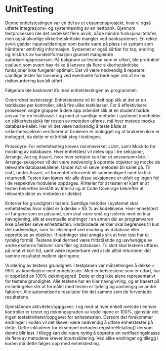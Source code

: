 # UnitTesting
Denne enhetstestingen var en del av et eksamensprosjekt, hvor vi også utførte integrasjons- og systemtesting av en nettbank. 
Gjennom testprosessen ble det avdekket flere avvik, både mindre funksjonalitetsfeil, men også 
alvorlige sikkerhetskritiske mangler ved banksystemet. En rekke avvik gjelder inputvalideringer 
som burde være på plass i et system som håndterer ømfintlig informasjon. Systemet er også 
sårbar for tap, endring og misbruk av kundeinformasjon grunnet manglende 
autoriseringsprosesser. På bakgrunn av testene som er utført, ble produktet evaluert som svært 
høy risiko å lansere da flere sikkerhetskritiske funksjoner ikke fungerer optimalt. Det vil være nødvendig å 
repetere samtlige tester før lansering ved eventuelle forbedringer slik at en ny risikovurdering kan bli utført. 

Følgende ble beskrevet ifb med enhetstestingen av programmet:

Overordnet teststrategi:
Enhetstestene vil bli delt opp slik at det er en testklasse per kontroller, altså fire ulike testklasser. For å 
effektivisere prosessen valgte gruppen å dele opp arbeidet slik at en student hadde ansvar for en 
testklasse. I og med at samtlige metoder i systemet inneholder en sikkerhetssjekk før resten av metoden 
utføres, må hver metode mocke database-kallet. Her vil det være nødvendig å teste både at 
sikkerhetssjekken verifiserer at brukeren er innlogget og at brukeren ikke er innlogget, da dette er et 
kritisk steg i testingen.

Prosedyre:
For enhetstesting kreves rammeverket JUnit, samt Mockito for mocking av databasen. Hver enhetstest 
vil deles opp i tre seksjoner, Arrange, Act og Assert, hvor hver seksjon kun har et ansvarsområde. I 
Arrange-seksjonen vil det være nødvendig å opprette objekter og mocke de relevante databasekallene. 
Under Act vil selve metoden bli kallet på. Til slutt, under Assert, vil forventet returverdi bli sammenlignet 
med faktisk returverdi. Testen kan kjøres når alle disse seksjonene er utfylt og ingen feil i de respektive 
modulene oppdages. Kriterier for at testen er kjørt er at testen bekreftes bestått av IntelliJ og at Code 
Coverage bekrefter at relevante deler av metoden er dekket.

Kriterier for grundighet i testen:
Samtlige metoder i systemet skal enhetstestes hvor målet er å dekke > 95 % av kodelinjene. Hver 
enhetstest vil fungere som en påstand, som skal være små og isolerte med en klar navngivning, slik at 
eventuelle endringer i en annen del av programvaren ikke påvirker selve enhetstesten. Hardkodede 
verdier skal begrenses til kun det nødvendige, som for eksempel ved mocking av database eller 
opprettelse av objekter. If-setninger skal unngås slik at hver test har et tydelig formål. Testene skal 
dermed være frittstående og uavhengige av andre eksterne faktorer som filer og databaser. Til slutt skal 
testene utføres på relativt kort tid, samt være repeterbare ved at de alltid returnerer det samme 
resultatet mellom kjøringene.

Vurdering av testens grundighet:
I testplanen var målsetningen å dekke > 95% av kodelinjene med enhetstester. Med enhetstestene som er utført, har vi oppnådd en 100% dekningsgrad. Dette er dog ikke alene 
representativt for testens grundighet. Alle testene har en klar navngivning, og er basert på én betingelse slik at formålet med testen er tydelig og uavhengig 
av andre faktorer. Alle automatiserte resultater ble det samme som de forventede resultatene.

Gjenstående aktiviteter/oppgaver:
I og med at hver enkelt metode i enhver kontroller er testet og dekningsgraden av kodelinjene 
er 100%, gjenstår det ingen testaktiviteter/oppgaver for enhetstesten. Dersom det forekommer 
endringer i koden vil det likevel være nødvendig å utføre enhetstester på dette. Dette 
inkluderer for eksempel metoden registrerBetaling() dersom denne blir løst. I tillegg kan det 
være nyttig å opprette en verifiseringsklasse da flere av metodene krever inputvalidering. Ved 
slike endringer og tillegg i koden må dette følges opp med enhetstesting. 

